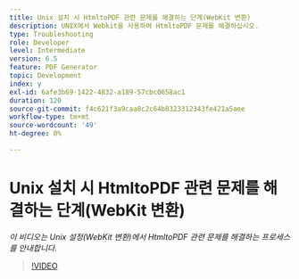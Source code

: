 ```yaml
---
title: Unix 설치 시 HtmltoPDF 관련 문제를 해결하는 단계(WebKit 변환)
description: UNIX에서 Webkit을 사용하여 HtmltoPDF 문제를 해결하십시오.
type: Troubleshooting
role: Developer
level: Intermediate
version: 6.5
feature: PDF Generator
topic: Development
index: y
exl-id: 6afe3b69-1422-4832-a189-57cbc0658ac1
duration: 120
source-git-commit: f4c621f3a9caa8c2c64b8323312343fe421a5aee
workflow-type: tm+mt
source-wordcount: '49'
ht-degree: 0%

---
```


# Unix 설치 시 HtmltoPDF 관련 문제를 해결하는 단계(WebKit 변환)

*이 비디오는 Unix 설정(WebKit 변환)에서 HtmltoPDF 관련 문제를 해결하는 프로세스를 안내합니다.*

>[!VIDEO](https://video.tv.adobe.com/v/335548?quality=12&learn=on)
